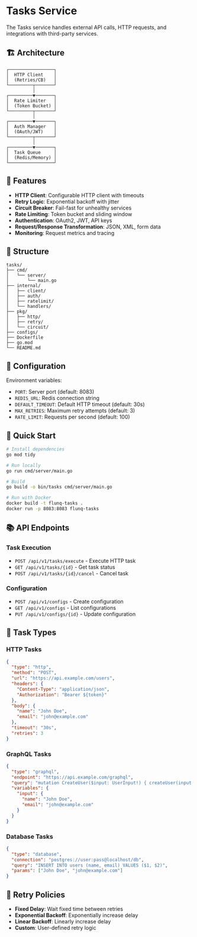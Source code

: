 # Tasks Service

The Tasks service handles external API calls, HTTP requests, and integrations with third-party services.

## 🏗️ Architecture

```
┌─────────────────┐
│  HTTP Client    │
│  (Retries/CB)   │
└─────────┬───────┘
          │
┌─────────▼───────┐
│  Rate Limiter   │
│  (Token Bucket) │
└─────────┬───────┘
          │
┌─────────▼───────┐
│  Auth Manager   │
│  (OAuth/JWT)    │
└─────────┬───────┘
          │
┌─────────▼───────┐
│  Task Queue     │
│  (Redis/Memory) │
└─────────────────┘
```

## 🚀 Features

- **HTTP Client**: Configurable HTTP client with timeouts
- **Retry Logic**: Exponential backoff with jitter
- **Circuit Breaker**: Fail-fast for unhealthy services
- **Rate Limiting**: Token bucket and sliding window
- **Authentication**: OAuth2, JWT, API keys
- **Request/Response Transformation**: JSON, XML, form data
- **Monitoring**: Request metrics and tracing

## 📁 Structure

```
tasks/
├── cmd/
│   └── server/
│       └── main.go
├── internal/
│   ├── client/
│   ├── auth/
│   ├── ratelimit/
│   └── handlers/
├── pkg/
│   ├── http/
│   ├── retry/
│   └── circuit/
├── configs/
├── Dockerfile
├── go.mod
└── README.md
```

## 🔧 Configuration

Environment variables:
- `PORT`: Server port (default: 8083)
- `REDIS_URL`: Redis connection string
- `DEFAULT_TIMEOUT`: Default HTTP timeout (default: 30s)
- `MAX_RETRIES`: Maximum retry attempts (default: 3)
- `RATE_LIMIT`: Requests per second (default: 100)

## 🚀 Quick Start

```bash
# Install dependencies
go mod tidy

# Run locally
go run cmd/server/main.go

# Build
go build -o bin/tasks cmd/server/main.go

# Run with Docker
docker build -t flunq-tasks .
docker run -p 8083:8083 flunq-tasks
```

## 📚 API Endpoints

### Task Execution
- `POST /api/v1/tasks/execute` - Execute HTTP task
- `GET /api/v1/tasks/{id}` - Get task status
- `POST /api/v1/tasks/{id}/cancel` - Cancel task

### Configuration
- `POST /api/v1/configs` - Create configuration
- `GET /api/v1/configs` - List configurations
- `PUT /api/v1/configs/{id}` - Update configuration

## 🔧 Task Types

### HTTP Tasks
```json
{
  "type": "http",
  "method": "POST",
  "url": "https://api.example.com/users",
  "headers": {
    "Content-Type": "application/json",
    "Authorization": "Bearer ${token}"
  },
  "body": {
    "name": "John Doe",
    "email": "john@example.com"
  },
  "timeout": "30s",
  "retries": 3
}
```

### GraphQL Tasks
```json
{
  "type": "graphql",
  "endpoint": "https://api.example.com/graphql",
  "query": "mutation CreateUser($input: UserInput!) { createUser(input: $input) { id name } }",
  "variables": {
    "input": {
      "name": "John Doe",
      "email": "john@example.com"
    }
  }
}
```

### Database Tasks
```json
{
  "type": "database",
  "connection": "postgres://user:pass@localhost/db",
  "query": "INSERT INTO users (name, email) VALUES ($1, $2)",
  "params": ["John Doe", "john@example.com"]
}
```

## 🔄 Retry Policies

- **Fixed Delay**: Wait fixed time between retries
- **Exponential Backoff**: Exponentially increase delay
- **Linear Backoff**: Linearly increase delay
- **Custom**: User-defined retry logic
